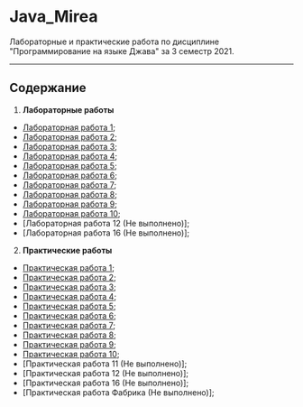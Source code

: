 # Java_Mirea
Лабораторные и практические работа по дисциплине "Программирование на языке Джава" за 3 семестр 2021.

----
## Содержание
1.  **Лабораторные работы**
  + [Лабораторная работа 1](https://github.com/Biliwiske/Java_3_semestr/tree/main/Laba_1);
  + [Лабораторная работа 2](https://github.com/Biliwiske/Java_3_semestr/tree/main/Laba_2);
  + [Лабораторная работа 3](https://github.com/Biliwiske/Java_3_semestr/tree/main/Laba_3);
  + [Лабораторная работа 4](https://github.com/Biliwiske/Java_3_semestr/tree/main/Laba_4);
  + [Лабораторная работа 5](https://github.com/Biliwiske/Java_3_semestr/tree/main/Laba_5);
  + [Лабораторная работа 6](https://github.com/Biliwiske/Java_3_semestr/tree/main/Laba_6);
  + [Лабораторная работа 7](https://github.com/Biliwiske/Java_3_semestr/tree/main/Laba_7);
  + [Лабораторная работа 8](https://github.com/Biliwiske/Java_3_semestr/tree/main/Laba_8);
  + [Лабораторная работа 9](https://github.com/Biliwiske/Java_3_semestr/tree/main/Laba_9);
  + [Лабораторная работа 10](https://github.com/Biliwiske/Java_3_semestr/tree/main/Laba_10);
  + [Лабораторная работа 12 (Не выполнено)];
  + [Лабораторная работа 16 (Не выполнено)];
2. **Практические работы**
  + [Практическая работа 1](https://github.com/Biliwiske/Java_3_semestr/tree/main/Practica_1);
  + [Практическая работа 2](https://github.com/Biliwiske/Java_3_semestr/tree/main/Practica_2);
  + [Практическая работа 3](https://github.com/Biliwiske/Java_3_semestr/tree/main/Practica_3);
  + [Практическая работа 4](https://github.com/Biliwiske/Java_3_semestr/tree/main/Practica_4);
  + [Практическая работа 5](https://github.com/Biliwiske/Java_3_semestr/tree/main/Practica_5);
  + [Практическая работа 6](https://github.com/Biliwiske/Java_3_semestr/tree/main/Practica_6);
  + [Практическая работа 7](https://github.com/Biliwiske/Java_3_semestr/tree/main/Practica_7);
  + [Практическая работа 8](https://github.com/Biliwiske/Java_3_semestr/tree/main/Practica_8);
  + [Практическая работа 9](https://github.com/Biliwiske/Java_3_semestr/tree/main/Practica_9);
  + [Практическая работа 10](https://github.com/Biliwiske/Java_3_semestr/tree/main/Practica_10);
  + [Практическая работа 11 (Не выполнено)];
  + [Практическая работа 12 (Не выполнено)];
  + [Практическая работа 16 (Не выполнено)];
  + [Практическая работа Фабрика (Не выполнено)];

